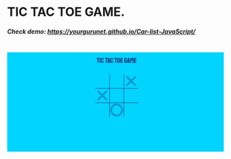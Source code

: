 <h1>TIC TAC TOE GAME.</h1>
<h5>Check demo: <span> <a href="https://yourgurunet.github.io/Car-list-JavaScript/" target="_blank">https://yourgurunet.github.io/Car-list-JavaScript/</a> </span> </h5>
<br/>
<img src="images/image.JPG" width="1080">
